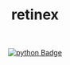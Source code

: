 <h1 align="center">retinex</h1></br>

<p align="center">
    <a href="#"><img alt="python Badge" src="https://img.shields.io/badge/Made%20with-Python-1f425f.svg"/></a>
</p>
